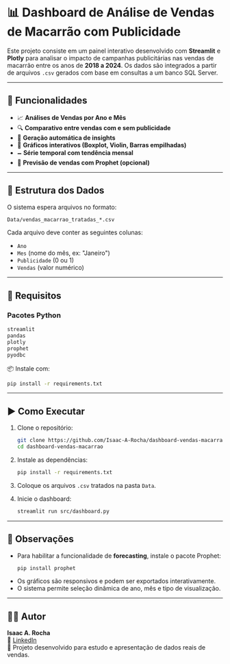 # 📊 Dashboard de Análise de Vendas de Macarrão com Publicidade

Este projeto consiste em um painel interativo desenvolvido com **Streamlit** e **Plotly** para analisar o impacto de campanhas publicitárias nas vendas de macarrão entre os anos de **2018 a 2024**. Os dados são integrados a partir de arquivos `.csv` gerados com base em consultas a um banco SQL Server.

---

## 🚀 Funcionalidades

- 📈 **Análises de Vendas por Ano e Mês**
- 🔍 **Comparativo entre vendas com e sem publicidade**
- 🧠 **Geração automática de insights**
- 🤊 **Gráficos interativos (Boxplot, Violin, Barras empilhadas)**
- 🗕️ **Série temporal com tendência mensal**
- 🔮 **Previsão de vendas com Prophet (opcional)**

---

## 📂 Estrutura dos Dados

O sistema espera arquivos no formato:

```bash
Data/vendas_macarrao_tratadas_*.csv
```

Cada arquivo deve conter as seguintes colunas:

- `Ano`
- `Mes` (nome do mês, ex: "Janeiro")
- `Publicidade` (0 ou 1)
- `Vendas` (valor numérico)

---

## 🧪 Requisitos

### Pacotes Python

```txt
streamlit
pandas
plotly
prophet
pyodbc
```

📦 Instale com:

```bash
pip install -r requirements.txt
```

---

## ▶️ Como Executar

1. Clone o repositório:
   ```bash
   git clone https://github.com/Isaac-A-Rocha/dashboard-vendas-macarrao.git
   cd dashboard-vendas-macarrao
   ```

2. Instale as dependências:
   ```bash
   pip install -r requirements.txt
   ```

3. Coloque os arquivos `.csv` tratados na pasta `Data`.

4. Inicie o dashboard:
   ```bash
   streamlit run src/dashboard.py
   ```

---

## 📌 Observações

- Para habilitar a funcionalidade de **forecasting**, instale o pacote Prophet:
  ```bash
  pip install prophet
  ```
- Os gráficos são responsivos e podem ser exportados interativamente.
- O sistema permite seleção dinâmica de ano, mês e tipo de visualização.

---

## 👨‍💼 Autor

**Isaac A. Rocha**  
🔗 [LinkedIn](www.linkedin.com/in/isaac-alves-2980152b8)  
🍝 Projeto desenvolvido para estudo e apresentação de dados reais de vendas.

